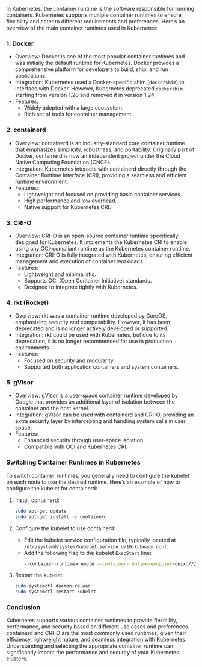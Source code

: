 In Kubernetes, the container runtime is the software responsible for running containers. Kubernetes supports multiple container runtimes to ensure flexibility and cater to different requirements and preferences. Here’s an overview of the main container runtimes used in Kubernetes:

### 1. Docker
- Overview: Docker is one of the most popular container runtimes and was initially the default runtime for Kubernetes. Docker provides a comprehensive platform for developers to build, ship, and run applications.
- Integration: Kubernetes used a Docker-specific shim (`dockershim`) to interface with Docker. However, Kubernetes deprecated `dockershim` starting from version 1.20 and removed it in version 1.24.
- Features: 
  - Widely adopted with a large ecosystem.
  - Rich set of tools for container management.

### 2. containerd
- Overview: containerd is an industry-standard core container runtime that emphasizes simplicity, robustness, and portability. Originally part of Docker, containerd is now an independent project under the Cloud Native Computing Foundation (CNCF).
- Integration: Kubernetes interacts with containerd directly through the Container Runtime Interface (CRI), providing a seamless and efficient runtime environment.
- Features: 
  - Lightweight and focused on providing basic container services.
  - High performance and low overhead.
  - Native support for Kubernetes CRI.

### 3. CRI-O
- Overview: CRI-O is an open-source container runtime specifically designed for Kubernetes. It implements the Kubernetes CRI to enable using any OCI-compliant runtime as the Kubernetes container runtime.
- Integration: CRI-O is fully integrated with Kubernetes, ensuring efficient management and execution of container workloads.
- Features: 
  - Lightweight and minimalistic.
  - Supports OCI (Open Container Initiative) standards.
  - Designed to integrate tightly with Kubernetes.

### 4. rkt (Rocket)
- Overview: rkt was a container runtime developed by CoreOS, emphasizing security and composability. However, it has been deprecated and is no longer actively developed or supported.
- Integration: rkt could be used with Kubernetes, but due to its deprecation, it is no longer recommended for use in production environments.
- Features: 
  - Focused on security and modularity.
  - Supported both application containers and system containers.

### 5. gVisor
- Overview: gVisor is a user-space container runtime developed by Google that provides an additional layer of isolation between the container and the host kernel.
- Integration: gVisor can be used with containerd and CRI-O, providing an extra security layer by intercepting and handling system calls in user space.
- Features: 
  - Enhanced security through user-space isolation.
  - Compatible with OCI and Kubernetes CRI.

### Switching Container Runtimes in Kubernetes

To switch container runtimes, you generally need to configure the kubelet on each node to use the desired runtime. Here’s an example of how to configure the kubelet for containerd:

1. Install containerd: 
   ```bash
   sudo apt-get update
   sudo apt-get install -y containerd
   ```

2. Configure the kubelet to use containerd:
   - Edit the kubelet service configuration file, typically located at `/etc/systemd/system/kubelet.service.d/10-kubeadm.conf`.
   - Add the following flag to the kubelet `ExecStart` line:
     ```bash
     --container-runtime=remote --container-runtime-endpoint=unix:///run/containerd/containerd.sock
     ```

3. Restart the kubelet:
   ```bash
   sudo systemctl daemon-reload
   sudo systemctl restart kubelet
   ```

### Conclusion

Kubernetes supports various container runtimes to provide flexibility, performance, and security based on different use cases and preferences. containerd and CRI-O are the most commonly used runtimes, given their efficiency, lightweight nature, and seamless integration with Kubernetes. Understanding and selecting the appropriate container runtime can significantly impact the performance and security of your Kubernetes clusters.